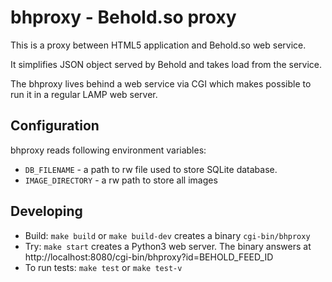 # bhproxy - Behold.so proxy

This is a proxy between HTML5 application and Behold.so web service.

It simplifies JSON object served by Behold and takes load from the service.

The bhproxy lives behind a web service via CGI which makes possible to run it in a regular LAMP web server.

## Configuration

bhproxy reads following environment variables:

* `DB_FILENAME` - a path to rw file used to store SQLite database.
* `IMAGE_DIRECTORY` - a rw path to store all images

## Developing

* Build: `make build` or `make build-dev` creates a binary `cgi-bin/bhproxy`
* Try: `make start` creates a Python3 web server. The binary answers at http://localhost:8080/cgi-bin/bhproxy?id=BEHOLD_FEED_ID
* To run tests: `make test` or `make test-v`
